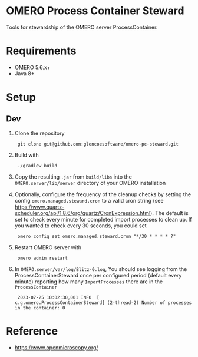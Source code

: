 OMERO Process Container Steward
===============================

Tools for stewardship of the OMERO server ProcessContainer.

Requirements
============

* OMERO 5.6.x+
* Java 8+

Setup
=====
Dev
---
1. Clone the repository

		git clone git@github.com:glencoesoftware/omero-pc-steward.git

2. Build with

		./gradlew build

3. Copy the resulting `.jar` from `build/libs` into the `OMERO.server/lib/server` directory of your OMERO installation
4. Optionally, configure the frequency of the cleanup checks by setting the config `omero.managed.steward.cron` to a valid cron string (see https://www.quartz-scheduler.org/api/1.8.6/org/quartz/CronExpression.html). The default is set to check every minute for completed import processes to clean up. If you wanted to check every 30 seconds, you could set

		omero config set omero.managed.steward.cron "*/30 * * * * ?"

5. Restart OMERO server with

		omero admin restart

6. In `OMERO.server/var/log/Blitz-0.log`, You should see logging from the ProcessContainerSteward once per configured period (default every minute) reporting how many `ImportProcesses` there are in the `ProcessContainer`

		2023-07-25 10:02:30,001 INFO  [       c.g.omero.ProcessContainerSteward] (2-thread-2) Number of processes in the container: 0


Reference
=========

* https://www.openmicroscopy.org/
